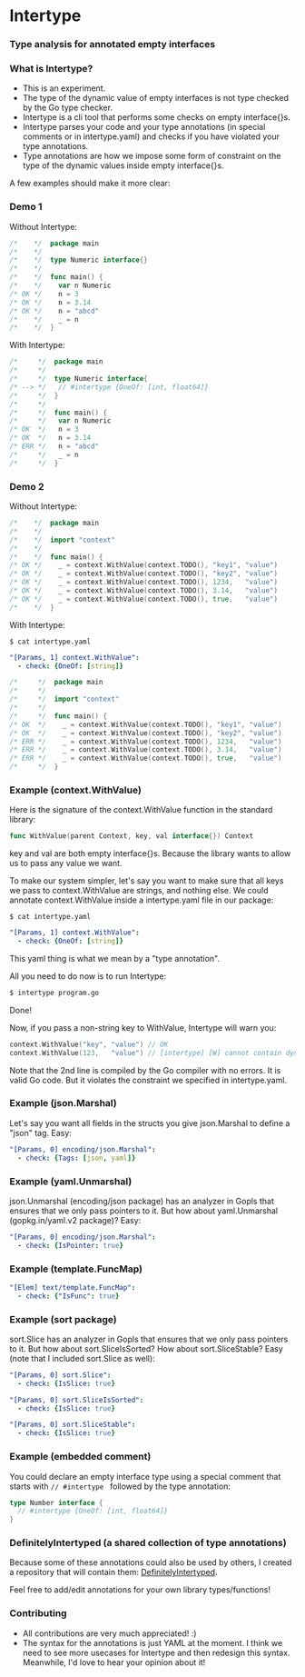 # Intertype
### Type analysis for annotated empty interfaces

### What is Intertype?

- This is an experiment.
- The type of the dynamic value of empty interfaces
  is not type checked by the Go type checker.
- Intertype is a cli tool that performs some checks on empty interface{}s.
- Intertype parses your code and your type annotations
  (in special comments or in intertype.yaml)
  and checks if you have violated your type annotations.
- Type annotations are how we impose some form of constraint
  on the type of the dynamic values inside empty interface{}s.

A few examples should make it more clear:

### Demo 1

Without Intertype:

```go
/*    */  package main
/*    */
/*    */  type Numeric interface{}
/*    */  
/*    */  func main() {
/*    */  	var n Numeric
/* OK */  	n = 3
/* OK */  	n = 3.14
/* OK */  	n = "abcd"
/*    */  	_ = n
/*    */  }
```

With Intertype:

```go
/*     */  package main
/*     */
/*     */  type Numeric interface{
/* --> */  	// #intertype {OneOf: [int, float64]}
/*     */  }
/*     */  
/*     */  func main() {
/*     */  	var n Numeric
/* OK  */  	n = 3
/* OK  */  	n = 3.14
/* ERR */  	n = "abcd"
/*     */  	_ = n
/*     */  }
```

### Demo 2

Without Intertype:

```go
/*    */  package main
/*    */
/*    */  import "context"
/*    */  
/*    */  func main() {
/* OK */    _ = context.WithValue(context.TODO(), "key1", "value")
/* OK */    _ = context.WithValue(context.TODO(), "key2", "value")
/* OK */    _ = context.WithValue(context.TODO(), 1234,   "value")
/* OK */    _ = context.WithValue(context.TODO(), 3.14,   "value")
/* OK */    _ = context.WithValue(context.TODO(), true,   "value")
/*    */  }
```

With Intertype:

```shell
$ cat intertype.yaml
```

```yaml
"[Params, 1] context.WithValue":
  - check: {OneOf: [string]}
```

```go
/*     */  package main
/*     */
/*     */  import "context"
/*     */  
/*     */  func main() {
/* OK  */    _ = context.WithValue(context.TODO(), "key1", "value")
/* OK  */    _ = context.WithValue(context.TODO(), "key2", "value")
/* ERR */    _ = context.WithValue(context.TODO(), 1234,   "value")
/* ERR */    _ = context.WithValue(context.TODO(), 3.14,   "value")
/* ERR */    _ = context.WithValue(context.TODO(), true,   "value")
/*     */  }
```

### Example (context.WithValue)

Here is the signature of the context.WithValue function in the standard library:

```go
func WithValue(parent Context, key, val interface{}) Context
```

key and val are both empty interface{}s.
Because the library wants to allow us to pass any value we want.

To make our system simpler,
let's say you want to make sure that all keys we pass to context.WithValue
are strings, and nothing else.
We could annotate context.WithValue inside a intertype.yaml file in our package:

```shell
$ cat intertype.yaml
```

```yaml
"[Params, 1] context.WithValue":
  - check: {OneOf: [string]}
```

This yaml thing is what we mean by a "type annotation".

All you need to do now is to run Intertype:

```bash
$ intertype program.go
```

Done! 

Now, if you pass a non-string key to WithValue, Intertype will warn you:

```go
context.WithValue("key", "value") // OK
context.WithValue(123,   "value") // [intertype] [W] cannot contain dynamic type int, allowed types: string
```

Note that the 2nd line is compiled by the Go compiler with no errors.
It is valid Go code.
But it violates the constraint we specified in intertype.yaml.

### Example (json.Marshal)

Let's say you want all fields in the structs you give json.Marshal to define a "json" tag.
Easy:

```yaml
"[Params, 0] encoding/json.Marshal":
  - check: {Tags: [json, yaml]}
```

### Example (yaml.Unmarshal)

json.Unmarshal (encoding/json package) has an analyzer in Gopls that ensures that we only pass pointers to it.
But how about yaml.Unmarshal (gopkg.in/yaml.v2 package)? Easy:

```yaml
"[Params, 0] encoding/json.Marshal":
  - check: {IsPointer: true}
```

### Example (template.FuncMap)

```yaml
"[Elem] text/template.FuncMap":
  - check: {"IsFunc": true}
```

### Example (sort package)

sort.Slice has an analyzer in Gopls that ensures that we only pass pointers to it.
But how about sort.SliceIsSorted? How about sort.SliceStable?
Easy (note that I included sort.Slice as well):

```yaml
"[Params, 0] sort.Slice":
  - check: {IsSlice: true}

"[Params, 0] sort.SliceIsSorted":
  - check: {IsSlice: true}

"[Params, 0] sort.SliceStable":
  - check: {IsSlice: true}
```

### Example (embedded comment)

You could declare an empty interface type using a special comment
that starts with `// #intertype ` followed by the type annotation:

```go
type Number interface {
  // #intertype {OneOf: [int, float64]}
}
```

### DefinitelyIntertyped (a shared collection of type annotations)

Because some of these annotations could also be used by others, I created a repository
that will contain them: [DefinitelyIntertyped](https://github.com/siadat/DefinitelyIntertyped).

Feel free to add/edit annotations for your own library types/functions!

### Contributing

- All contributions are very much appreciated! :)
- The syntax for the annotations is just YAML at the moment.
  I think we need to see more usecases for Intertype and then redesign this syntax.
  Meanwhile, I'd love to hear your opinion about it!
